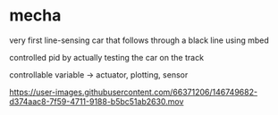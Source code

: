 # mecha
very first line-sensing car that follows through a black line using mbed

controlled pid by actually testing the car on the track

controllable variable -> actuator, plotting, sensor

https://user-images.githubusercontent.com/66371206/146749682-d374aac8-7f59-4711-9188-b5bc51ab2630.mov


